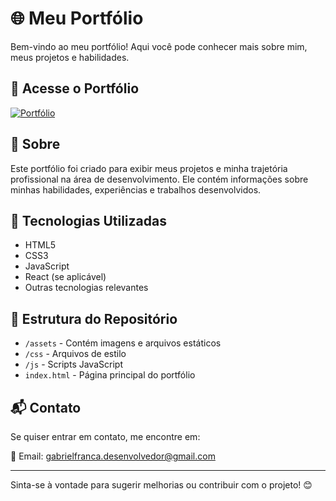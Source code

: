 # 🌐 Meu Portfólio

Bem-vindo ao meu portfólio! Aqui você pode conhecer mais sobre mim, meus projetos e habilidades.

## 🔗 Acesse o Portfólio
[![Portfólio](https://img.shields.io/badge/Visitar-Portf%C3%B3lio-blue)](https://gabrielfranca-dev.github.io/portf-lio/)

## 📌 Sobre
Este portfólio foi criado para exibir meus projetos e minha trajetória profissional na área de desenvolvimento. Ele contém informações sobre minhas habilidades, experiências e trabalhos desenvolvidos.

## 🚀 Tecnologias Utilizadas
- HTML5
- CSS3
- JavaScript
- React (se aplicável)
- Outras tecnologias relevantes

## 📂 Estrutura do Repositório
- `/assets` - Contém imagens e arquivos estáticos
- `/css` - Arquivos de estilo
- `/js` - Scripts JavaScript
- `index.html` - Página principal do portfólio

## 📬 Contato
Se quiser entrar em contato, me encontre em:

📧 Email: gabrielfranca.desenvolvedor@gmail.com

---
Sinta-se à vontade para sugerir melhorias ou contribuir com o projeto! 😊
